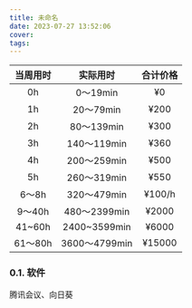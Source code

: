 ```yaml
---
title: 未命名
date: 2023-07-27 13:52:06
cover:
tags:
---
```


<!-- more -->



|  当周用时   |   实际用时    | 合计价格 |
|:-------:|:-------------:|:--------:|
|   0h    |   0～19min    |    ¥0    |
|   1h    |   20～79min   |   ¥200   |
|   2h    |  80～139min   |   ¥300   |
|   3h    |  140～119min  |   ¥360   |
|   4h    |  200～259min  |   ¥500   |
|   5h    |  260～319min  |   ¥550   |
|  6～8h  |  320～479min  |  ¥100/h  |
| 9～40h  | 480～2399min  |  ¥2000   |
| 41~60h  | 2400~3599min  |  ¥6000   |
| 61～80h | 3600～4799min |  ¥15000   | 

### 0.1. 软件
腾讯会议、向日葵


